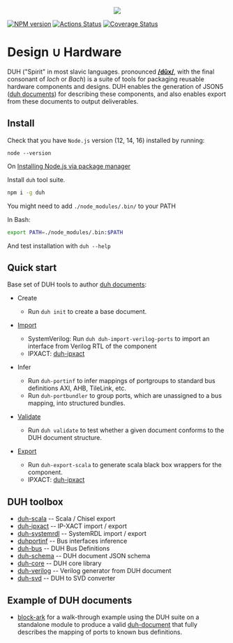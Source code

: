 <p align="center"><img src="docs/assets/logo.svg"/></p>

[![NPM version](https://img.shields.io/npm/v/duh.svg)](https://www.npmjs.org/package/duh)
[![Actions Status](https://github.com/sifive/duh/workflows/Tests/badge.svg)](https://github.com/sifive/duh/actions)
[![Coverage Status](https://coveralls.io/repos/github/sifive/duh/badge.svg?branch=master)](https://coveralls.io/github/sifive/duh?branch=master)

# Design ∪ Hardware

DUH ("Spirit" in most slavic languages. pronounced [**/dûx/**](https://upload.wikimedia.org/wikipedia/commons/0/08/Ru-%D0%B4%D1%83%D1%85.ogg), with the final consonant of *loch* or *Bach*) is a suite of tools for packaging reusable hardware components and
designs. DUH enables the generation of JSON5 ([duh documents](docs/)) for
describing these components, and also enables export from these documents
to output deliverables.

## Install

Check that you have `Node.js` version (12, 14, 16) installed by running:

```
node --version
```

On [Installing Node.js via package manager](https://nodejs.org/en/download/package-manager/)

Install `duh` tool suite.

```bash
npm i -g duh
```

You might need to add `./node_modules/.bin/` to your PATH

In Bash:

```sh
export PATH=./node_modules/.bin:$PATH
```

And test installation with `duh --help`

## Quick start

Base set of DUH tools to author [duh documents](docs/):

* Create
  - Run `duh init` to create a base document.

* [Import](docs/import.md)
  - SystemVerilog: Run `duh duh-import-verilog-ports` to import an interface from Verilog RTL of the component
  - IPXACT: [duh-ipxact](https://github.com/sifive/duh-ipxact)

* Infer
  - Run `duh-portinf` to infer mappings of portgroups to standard bus
  definitions AXI, AHB, TileLink, etc.
  - Run `duh-portbundler` to group ports, which are unassigned to a bus
  mapping, into structured bundles.

* [Validate](docs/validation.md)
  - Run `duh validate` to test whether a given document conforms to the
  DUH document structure.

* [Export](docs/export.md)
  - Run `duh-export-scala` to generate scala black box wrappers for the
  component.
  - IPXACT: [duh-ipxact](https://github.com/sifive/duh-ipxact)

## DUH toolbox

* [duh-scala](https://github.com/sifive/duh-scala) -- Scala / Chisel export
* [duh-ipxact](https://github.com/sifive/duh-ipxact) -- IP-XACT import / export
* [duh-systemrdl](https://github.com/sifive/duh-systemrdl) -- SystemRDL import / export
* [duhportinf](https://github.com/sifive/duhportinf) -- Bus interfaces inference
* [duh-bus](https://github.com/sifive/duh-bus) -- DUH Bus Definitions
* [duh-schema](https://github.com/sifive/duh-schema) -- DUH document JSON schema
* [duh-core](https://github.com/sifive/duh-core) -- DUH core library
* [duh-verilog](https://github.com/sifive/duh-verilog) -- Verilog generator from DUH document
* [duh-svd](https://github.com/sifive/duh-svd) -- DUH to SVD converter

## Example of DUH documents

* [block-ark](https://github.com/sifive/block-ark) for a walk-through
  example using the DUH suite on a standalone module to produce a valid
  [duh-document](docs/) that fully describes the mapping of ports to known
  bus definitions.
